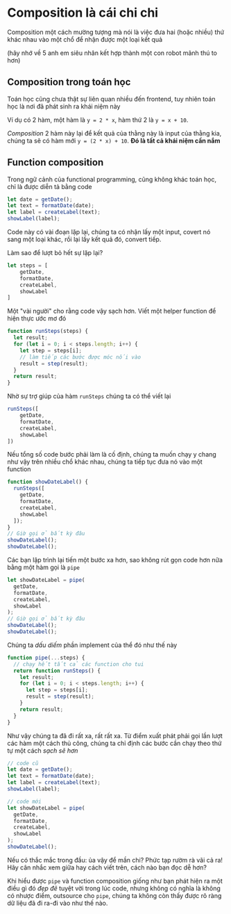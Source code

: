 # Composition là cái chi chi



Composition một cách mường tượng mà nói là việc đưa hai (hoặc nhiều) thứ khác nhau vào một chổ để nhận được một loại kết quả

(hãy nhớ về 5 anh em siêu nhân kết hợp thành một con robot mãnh thú to hơn)

## Composition trong toán học

Toán học cũng chưa thật sự liên quan nhiều đến frontend, tuy nhiên toán học là nơi đã phát sinh ra khái niệm này

Ví dụ có 2 hàm, một hàm là `y = 2 * x`, hàm thứ 2 là `y = x + 10`.

_Composition_ 2 hàm này lại để kết quả của thằng này là input của thằng kia, chúng ta sẽ có hàm mới `y = (2 * x) + 10`. **Đó là tất cả khái niệm cần nắm**

## Function composition

Trong ngữ cảnh của functional programming, cũng không khác toán học, chỉ là được diễn tả bằng code

```js
let date = getDate();
let text = formatDate(date);
let label = createLabel(text);
showLabel(label);
```

Code này có vài đoạn lặp lại, chúng ta có nhận lấy một input, covert nó sang một loại khác, rồi lại lấy kết quả đó, convert tiếp.

Làm sao để lượt bỏ hết sự lặp lại?

```js
let steps = [
    getDate,
    formatDate,
    createLabel,
    showLabel
]
```

Một "vài người" cho rằng code vậy sạch hơn. Viết một helper function để hiện thực ước mơ đó

```js
function runSteps(steps) {
  let result;
  for (let i = 0; i < steps.length; i++) {
    let step = steps[i];
    // làm tiếp các bước được móc nối vào
    result = step(result);
  }
  return result;
}
```

Nhờ sự trợ giúp của hàm `runSteps` chúng ta có thể viết lại

```js
runSteps([
    getDate,
    formatDate,
    createLabel,
    showLabel
])
```

Nếu tổng số code bước phải làm là cố định, chúng ta muốn chạy y chang như vậy trên nhiều chổ khác nhau, chúng ta tiếp tục đưa nó vào một function

```js
function showDateLabel() {
  runSteps([
    getDate,
    formatDate,
    createLabel,
    showLabel
  ]);
}
// Giờ gọi ở bất kỳ đâu
showDateLabel();
showDateLabel();
```

Các bạn lập trình lại tiến một bước xa hơn, sao không rút gọn code hơn nữa bằng một hàm gọi là `pipe`

```js
let showDateLabel = pipe(
  getDate,
  formatDate,
  createLabel,
  showLabel
);
// Giờ gọi ở bất kỳ đâu
showDateLabel();
showDateLabel();
```

Chúng ta *dấu diếm* phần implement của thể  đó như thế này

```js
function pipe(...steps) {
  // chạy hết tất cả các function cho tui
  return function runSteps() {
    let result;
    for (let i = 0; i < steps.length; i++) {
      let step = steps[i];
      result = step(result);
    }
    return result;
  }
}
```

Như vậy chúng ta đã đi rất xa, rất rất xa. Từ điểm xuất phát phải gọi lần lượt các hàm một cách thủ công, chúng ta chỉ định các bước cần chạy theo thứ tự một cách *sạch sẽ hơn*

```js
// code cũ
let date = getDate();
let text = formatDate(date);
let label = createLabel(text);
showLabel(label);

// code mới
let showDateLabel = pipe(
  getDate,
  formatDate,
  createLabel,
  showLabel
);
showDateLabel();
```

Nếu có thắc mắc trong đầu: ủa vậy để mần chi? Phức tạp rườm rà vãi cả ra! Hãy cân nhắc xem giữa hay cách viết trên, cách nào bạn đọc dễ hơn?

Khi hiểu được `pipe` và function composition giống như bạn phát hiện ra một điều gì đó *đẹp đẽ* tuyệt vời trong lúc code, nhưng không có nghĩa là không có nhược điểm, outsource cho `pipe`, chúng ta không còn thấy được rõ ràng dữ liệu đã đi ra-đi vào như thế nào.

